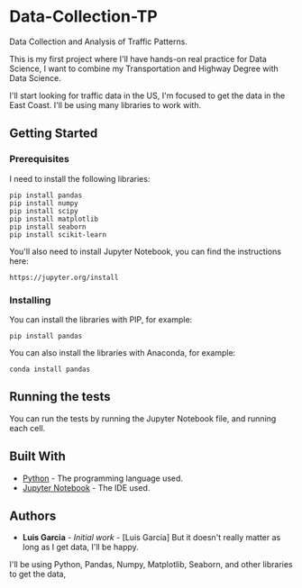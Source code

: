 # Data-Collection-TP
Data Collection and Analysis of Traffic Patterns.

This is my first project where I'll have hands-on real practice for Data Science,
I want to combine my Transportation and Highway Degree with Data Science.

I'll start looking for traffic data in the US, I'm focused to get the data in the East Coast.
I'll be using many libraries to work with.

## Getting Started

### Prerequisites

I need to install the following libraries:

```
pip install pandas
pip install numpy
pip install scipy
pip install matplotlib
pip install seaborn
pip install scikit-learn
```

You'll also need to install Jupyter Notebook, you can find the instructions here:

```
https://jupyter.org/install
```

### Installing

You can install the libraries with PIP, for example:

```
pip install pandas
```

You can also install the libraries with Anaconda, for example:

```
conda install pandas
```

## Running the tests

You can run the tests by running the Jupyter Notebook file, and running each cell.

## Built With

* [Python](https://www.python.org/) - The programming language used.
* [Jupyter Notebook](https://jupyter.org/) - The IDE used.

## Authors

* **Luis Garcia** - *Initial work* - [Luis Garcia]
But it doesn't really matter as long as I get data, I'll be happy.

I'll be using Python, Pandas, Numpy, Matplotlib, Seaborn, and other libraries to get the data,
